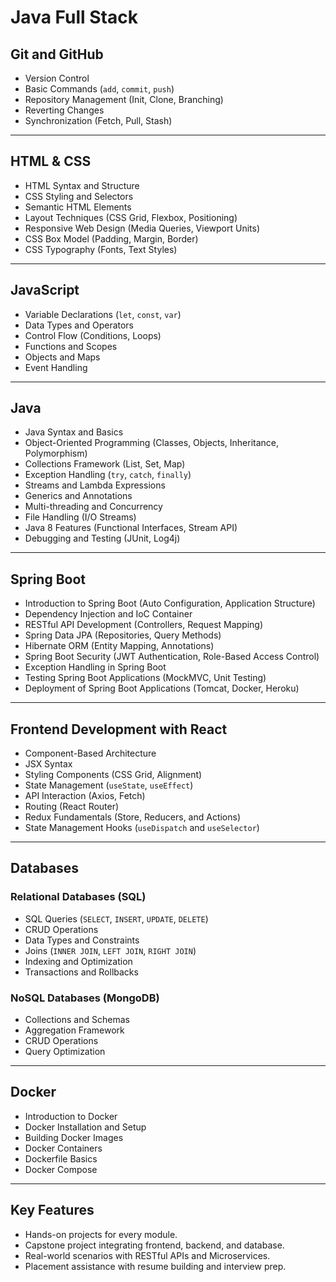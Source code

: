 # **Java Full Stack**

## **Git and GitHub**
- Version Control  
- Basic Commands (`add`, `commit`, `push`)  
- Repository Management (Init, Clone, Branching)  
- Reverting Changes  
- Synchronization (Fetch, Pull, Stash)  

---

## **HTML & CSS**
- HTML Syntax and Structure  
- CSS Styling and Selectors  
- Semantic HTML Elements  
- Layout Techniques (CSS Grid, Flexbox, Positioning)  
- Responsive Web Design (Media Queries, Viewport Units)  
- CSS Box Model (Padding, Margin, Border)  
- CSS Typography (Fonts, Text Styles)  

---

## **JavaScript**
- Variable Declarations (`let`, `const`, `var`)  
- Data Types and Operators  
- Control Flow (Conditions, Loops)  
- Functions and Scopes  
- Objects and Maps  
- Event Handling  

---

## **Java**
- Java Syntax and Basics  
- Object-Oriented Programming (Classes, Objects, Inheritance, Polymorphism)  
- Collections Framework (List, Set, Map)  
- Exception Handling (`try`, `catch`, `finally`)  
- Streams and Lambda Expressions  
- Generics and Annotations  
- Multi-threading and Concurrency  
- File Handling (I/O Streams)  
- Java 8 Features (Functional Interfaces, Stream API)  
- Debugging and Testing (JUnit, Log4j)  

---

## **Spring Boot**
- Introduction to Spring Boot (Auto Configuration, Application Structure)  
- Dependency Injection and IoC Container  
- RESTful API Development (Controllers, Request Mapping)  
- Spring Data JPA (Repositories, Query Methods)  
- Hibernate ORM (Entity Mapping, Annotations)  
- Spring Boot Security (JWT Authentication, Role-Based Access Control)  
- Exception Handling in Spring Boot  
- Testing Spring Boot Applications (MockMVC, Unit Testing)  
- Deployment of Spring Boot Applications (Tomcat, Docker, Heroku)  

---

## **Frontend Development with React**
- Component-Based Architecture  
- JSX Syntax  
- Styling Components (CSS Grid, Alignment)  
- State Management (`useState`, `useEffect`)  
- API Interaction (Axios, Fetch)  
- Routing (React Router)  
- Redux Fundamentals (Store, Reducers, and Actions)  
- State Management Hooks (`useDispatch` and `useSelector`)  

---

## **Databases**
### Relational Databases (SQL)
- SQL Queries (`SELECT`, `INSERT`, `UPDATE`, `DELETE`)  
- CRUD Operations  
- Data Types and Constraints  
- Joins (`INNER JOIN`, `LEFT JOIN`, `RIGHT JOIN`)  
- Indexing and Optimization  
- Transactions and Rollbacks  

### NoSQL Databases (MongoDB)
- Collections and Schemas  
- Aggregation Framework  
- CRUD Operations  
- Query Optimization  

---

## **Docker**
- Introduction to Docker
- Docker Installation and Setup
- Building Docker Images
- Docker Containers
- Dockerfile Basics
- Docker Compose
---

## **Key Features**
- Hands-on projects for every module.  
- Capstone project integrating frontend, backend, and database.  
- Real-world scenarios with RESTful APIs and Microservices.  
- Placement assistance with resume building and interview prep.  
